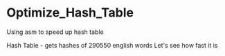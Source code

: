 # Optimize_Hash_Table
Using asm to speed up hash table 

Hash Table - gets hashes of 290550 english words
Let's see how fast it is
